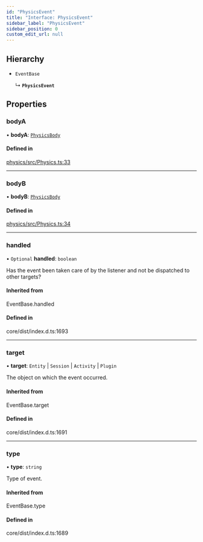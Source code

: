 ```yaml
---
id: "PhysicsEvent"
title: "Interface: PhysicsEvent"
sidebar_label: "PhysicsEvent"
sidebar_position: 0
custom_edit_url: null
---
```


## Hierarchy

- `EventBase`

  ↳ **`PhysicsEvent`**

## Properties

### bodyA

• **bodyA**: [`PhysicsBody`](../classes/PhysicsBody.md)

#### Defined in

[physics/src/Physics.ts:33](https://github.com/m2c2-project/m2c2kit/blob/58de0ab/packages/physics/src/Physics.ts#L33)

___

### bodyB

• **bodyB**: [`PhysicsBody`](../classes/PhysicsBody.md)

#### Defined in

[physics/src/Physics.ts:34](https://github.com/m2c2-project/m2c2kit/blob/58de0ab/packages/physics/src/Physics.ts#L34)

___

### handled

• `Optional` **handled**: `boolean`

Has the event been taken care of by the listener and not be dispatched to other targets?

#### Inherited from

EventBase.handled

#### Defined in

core/dist/index.d.ts:1693

___

### target

• **target**: `Entity` \| `Session` \| `Activity` \| `Plugin`

The object on which the event occurred.

#### Inherited from

EventBase.target

#### Defined in

core/dist/index.d.ts:1691

___

### type

• **type**: `string`

Type of event.

#### Inherited from

EventBase.type

#### Defined in

core/dist/index.d.ts:1689
